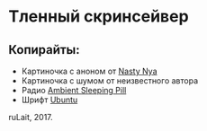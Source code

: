 Тленный скринсейвер
========
Копирайты:
------------------------
* Картиночка с аноном от [Nasty Nya](https://vk.com/nyan_nya_nasty)
* Картиночка с шумом от неизвестного автора
* Радио [Ambient Sleeping Pill](https://ambientsleepingpill.com)
* Шрифт [Ubuntu](https://www.google.com/fonts/specimen/Ubuntu)

ruLait, 2017.
